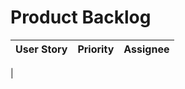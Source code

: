 # Product Backlog

|                                                             User Story                                               |      Priority      |         Assignee       |
| ---------------------------------------------------------------------------------------------------------------------|:------------------:|:----------------------:|
| 
